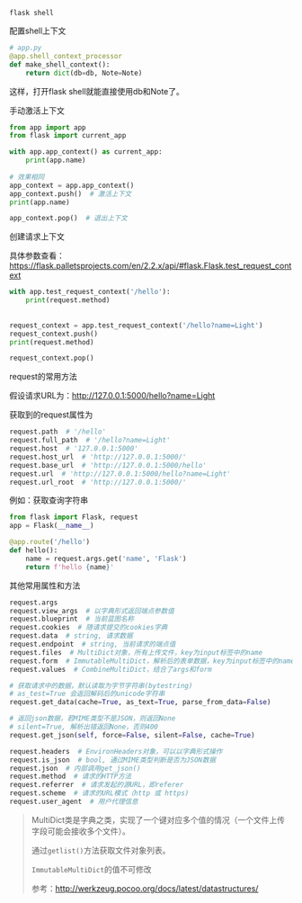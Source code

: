 

```
flask shell
```

配置shell上下文

```python
# app.py
@app.shell_context_processor
def make_shell_context():
    return dict(db=db, Note=Note)
```

这样，打开flask shell就能直接使用db和Note了。



手动激活上下文

```python
from app import app
from flask import current_app

with app.app_context() as current_app:
    print(app.name)
    
# 效果相同
app_context = app.app_context()
app_context.push()  # 激活上下文
print(app.name)

app_context.pop()  # 退出上下文
```

创建请求上下文

具体参数查看：https://flask.palletsprojects.com/en/2.2.x/api/#flask.Flask.test_request_context

```python
with app.test_request_context('/hello'):
    print(request.method)
    
    
request_context = app.test_request_context('/hello?name=Light')
request_context.push()
print(request.method)

request_context.pop()
```

request的常用方法

假设请求URL为：http://127.0.0.1:5000/hello?name=Light

获取到的request属性为

```python
request.path  # '/hello'
request.full_path  # '/hello?name=Light'
request.host  # '127.0.0.1:5000'
request.host_url  # 'http://127.0.0.1:5000/'
request.base_url  # 'http://127.0.0.1:5000/hello'
request.url  # 'http://127.0.0.1:5000/hello?name=Light'
request.url_root  # 'http://127.0.0.1:5000/'

```

例如：获取查询字符串

```python
from flask import Flask, request
app = Flask(__name__)

@app.route('/hello')
def hello():
    name = request.args.get('name', 'Flask')
    return f'hello {name}'
```

其他常用属性和方法

```python
request.args
request.view_args  # 以字典形式返回端点参数值
request.blueprint  # 当前蓝图名称
request.cookies  # 随请求提交的cookies字典
request.data  # string, 请求数据
request.endpoint  # string, 当前请求的端点值
request.files  # MultiDict对象，所有上传文件，key为input标签中的name
request.form  # ImmutableMultiDict，解析后的表单数据，key为input标签中的name
request.values  # CombineMultiDict，结合了args和form

# 获取请求中的数据，默认读取为字节字符串(bytestring)
# as_test=True 会返回解码后的unicode字符串
request.get_data(cache=True, as_text=True, parse_from_data=False)

# 返回json数据，若MIME类型不是JSON，则返回None
# silent=True, 解析出错返回None，否则400
request.get_json(self, force=False, silent=False, cache=True)

request.headers  # EnvironHeaders对象，可以以字典形式操作
request.is_json  # bool, 通过MIME类型判断是否为JSON数据
request.json  # 内部调用get_json()
request.method  # 请求的HTTP方法
request.referrer  # 请求发起的源URL，即referer
request.scheme  # 请求的URL模式（http 或 https)
request.user_agent  # 用户代理信息
```

> MultiDict类是字典之类，实现了一个键对应多个值的情况（一个文件上传字段可能会接收多个文件）。
>
> 通过`getlist()`方法获取文件对象列表。
>
> `ImmutableMultiDict`的值不可修改
>
> 参考：http://werkzeug.pocoo.org/docs/latest/datastructures/